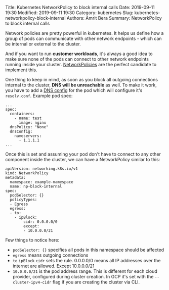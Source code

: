 Title: Kubernetes NetworkPolicy to block internal calls
Date: 2019-09-11 19:30
Modified: 2019-09-11 19:30
Category: kubernetes
Slug: kubernetes-networkpolicy-block-internal
Authors: Amrit Bera
Summary: NetworkPolicy to block internal calls

Network policies are pretty powerful in kubernetes. It helps us define how a group of pods can communicate with other network endpoints - which can be internal or external to the cluster.

And if you want to run **customer workloads**, it's always a good idea to make sure none of the pods can connect to other network endpoints running inside your cluster. [NetworkPolicies](https://kubernetes.io/docs/concepts/services-networking/network-policies/) are the perfect candidate to implement this.

One thing to keep in mind, as soon as you block all outgoing connections internal to the cluster, **DNS will be unreachable** as well. To make it work, you have to add a [DNS config](https://kubernetes.io/docs/concepts/services-networking/dns-pod-service/#pod-s-dns-config) for the pod which will configure it's `resolv.conf`. Example pod spec:

```
...
spec:
  containers:
    - name: test
      image: nginx
  dnsPolicy: "None"
  dnsConfig:
    nameservers:
      - 1.1.1.1
...
```
Once this is set and assuming your pod don't have to connect to any other component inside the cluster, we can have a NetworkPolicy similar to this:
```
apiVersion: networking.k8s.io/v1
kind: NetworkPolicy
metadata:
  namespace: example-namespace
  name: np-block-internal
spec:
  podSelector: {}
  policyTypes:
  - Egress
  egress:
  - to:
    - ipBlock:
        cidr: 0.0.0.0/0
        except:
        - 10.0.0.0/21
```
Few things to notice here:

- `podSelector: {}` specifies all pods in this namespace should be affected
- `egress` means outgoing connections
- `to` `ipBlock` `cidr` sets the rule. 0.0.0.0/0 means all IP addresses over the internet are allowed. Except 10.0.0.0/21
- `10.0.0.0/21` is the pod address range. This is different for each cloud provider, configured during cluster creation. In GCP it's set with the `--cluster-ipv4-cidr` flag if you are creating the cluster via CLI.